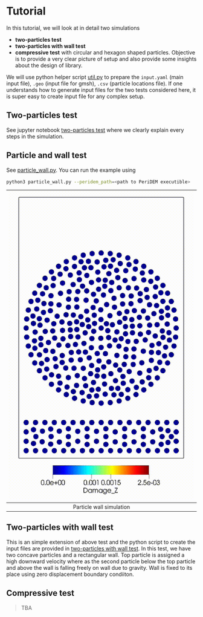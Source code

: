 # Tutorial

In this tutorial, we will look at in detail two simulations
  - **two-particles test** 
  - **two-particles with wall test** 
  - **compressive test** with circular and hexagon shaped particles.
Objective is to provide a very clear picture of setup and also provide some insights about the design of library. 

We will use python helper script [util.py](util.py) to prepare the `input.yaml` (main input file), `.geo` (input file for gmsh), `.csv` (particle locations file). If one understands how to generate input files for the two tests considered here, it is super easy to create input file for any complex setup. 

## Two-particles test
See jupyter notebook [two-particles test](two_particles.ipynb) where we clearly explain every steps in the simulation.

## Particle and wall test
See [particle_wall.py](particle_wall.py). You can run the example using
```sh
python3 particle_wall.py --peridem_path=<path to PeriDEM executible>
```

| <img src="assets/particle_wall.gif" width="600"> | 
| :---: | 
| Particle wall simulation | 

## Two-particles with wall test
This is an simple extension of above test and the python script to create the input files are provided in [two-particles with wall test](setup_two_particles_wall.py). In this test, we have two concave particles and a rectangular wall. Top particle is assigned a high downward velocity where as the second particle below the top particle and above the wall is falling freely on wall due to gravity. Wall is fixed to its place using zero displacement boundary condiiton.

## Compressive test
> TBA

